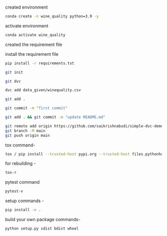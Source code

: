 created environment

```bash
conda create -n wine_quality python=3.9 -y
```
activate environment

```bash
conda activate wine_quality
```
created the requirement file

install the requirement file

```bash
pip install -r requirements.txt
```
```bash
git init
```
```bash
git dvc
```
```bash
dvc add data_given/winequality.csv
```
```bash
git add .
```
```bash
git commit -m "first commit"
```
```bash
git add . && git commit -m "update README.md"
```
```bash
git remote add origin https://github.com/saikrishnabudi/simple-dvc-demo.git
git branch -M main
git push origin main
```
tox command-
```bash
tox / pip install --trusted-host pypi.org --trusted-host files.pythonhosted.org tox
```
for rebuilding -
```bash
tox-r
```
pytest command
```bash
pytest-v
```

setup commands -
```bash
pip install -e .
```

build your own package commands-
```bash
python setup.py sdist bdist wheel
```